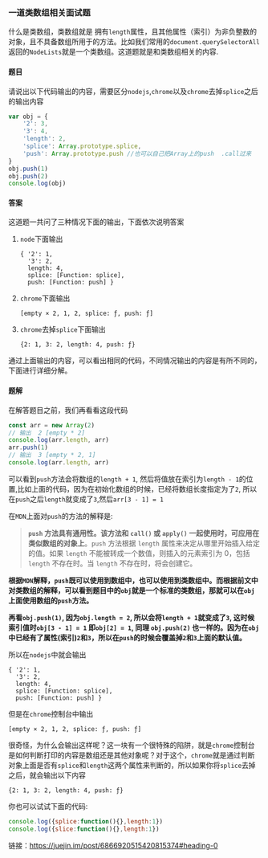 ### 一道类数组相关面试题

什么是类数组，类数组就是 拥有`length`属性，且其他属性（索引）为非负整数的对象，且不具备数组所用于的方法。比如我们常用的`document.querySelectorAll`返回的`NodeLists`就是一个类数组。这道题就是和类数组相关的内容.

#### 题目

请说出以下代码输出的内容，需要区分`nodejs`,`chrome`以及`chrome`去掉`splice`之后的输出内容

```javascript
var obj = {
    '2': 3,
    '3': 4,
    'length': 2,
    'splice': Array.prototype.splice,
    'push': Array.prototype.push //也可以自己把Array上的push  .call过来
}
obj.push(1)
obj.push(2)
console.log(obj)
```

#### 答案

这道题一共问了三种情况下面的输出，下面依次说明答案

1. `node`下面输出

   ```
   { '2': 1,
     '3': 2,
     length: 4,
     splice: [Function: splice],
     push: [Function: push] }
   ```

2. `chrome`下面输出

   ```
   [empty × 2, 1, 2, splice: ƒ, push: ƒ]
   ```

3. `chrome`去掉`splice`下面输出

   ```
   {2: 1, 3: 2, length: 4, push: ƒ}
   ```

通过上面输出的内容，可以看出相同的代码，不同情况输出的内容是有所不同的，下面进行详细分解。

#### 题解

在解答题目之前，我们再看看这段代码

```javascript
const arr = new Array(2)
// 输出  2 [empty * 2]
console.log(arr.length, arr)
arr.push(1)
// 输出  3 [empty * 2, 1]
console.log(arr.length, arr)
```

可以看到`push`方法会将数组的`length + 1`, 然后将值放在索引为`length - 1`的位置,比如上面的代码，因为在初始化数组的时候，已经将数组长度指定为了`2`, 所以在`push`之后`length`就变成了`3`,然后`arr[3 - 1] = 1`

在`MDN`上面对`push`的方法的解释是:

> **`push` 方法具有通用性。该方法和 `call()` 或 `apply()` 一起使用时，可应用在类似数组的对象上**。`push` 方法根据 `length` 属性来决定从哪里开始插入给定的值。如果 `length` 不能被转成一个数值，则插入的元素索引为 0，包括 `length` 不存在时。当 `length` 不存在时，将会创建它。

**根据`MDN`解释，`push`既可以使用到数组中，也可以使用到类数组中。而根据前文中对类数组的解释，可以看到题目中的`obj`就是一个标准的类数组，那就可以在`obj`上面使用数组的`push`方法。**

**再看`obj.push(1)`, 因为`obj.length = 2`, 所以会将`length + 1`就变成了`3`, 这时候 索引值时`obj[3 - 1] = 1` 即`obj[2] = 1`, 同理 `obj.push(2)` 也一样的。因为在`obj`中已经有了属性(索引)`2`和`3`，所以在`push`的时候会覆盖掉`2`和`3`上面的默认值。**

所以在`nodejs`中就会输出

```
{ '2': 1,
  '3': 2,
  length: 4,
  splice: [Function: splice],
  push: [Function: push] }

```

但是在`chrome`控制台中输出

```
[empty × 2, 1, 2, splice: ƒ, push: ƒ]

```

很奇怪，为什么会输出这样呢？这一块有一个很特殊的陷阱，就是`chrome`控制台是如何判断打印的内容是数组还是其他对象呢？对于这个，`chrome`就是通过判断对象上面是否有`splice`和`length`这两个属性来判断的，所以如果你将`splice`去掉之后，就会输出以下内容

```
{2: 1, 3: 2, length: 4, push: ƒ}
```

你也可以试试下面的代码:

```javascript
console.log({splice:function(){},length:1})
console.log({slice:function(){},length:1})
```


链接：https://juejin.im/post/6866920515420815374#heading-0
